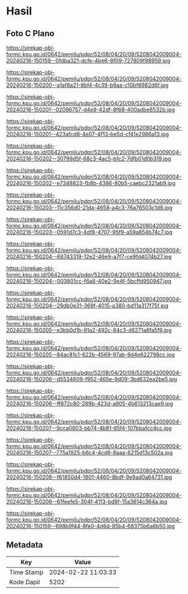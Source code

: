 # Hasil

## Foto C Plano

https://sirekap-obj-formc.kpu.go.id/0642/pemilu/pdpr/52/08/04/20/09/5208042009004-20240216-150159--0fdba321-dcfe-4be6-8f09-727809f98959.jpg

https://sirekap-obj-formc.kpu.go.id/0642/pemilu/pdpr/52/08/04/20/09/5208042009004-20240216-150200--a1af8a21-8bf4-4c39-b9aa-c10bf8982d6f.jpg

https://sirekap-obj-formc.kpu.go.id/0642/pemilu/pdpr/52/08/04/20/09/5208042009004-20240216-150201--02096757-d4e9-42df-8f68-400adbe8532b.jpg

https://sirekap-obj-formc.kpu.go.id/0642/pemilu/pdpr/52/08/04/20/09/5208042009004-20240216-150201--423afcd8-4e07-4f13-be5d-cf41e2986a13.jpg

https://sirekap-obj-formc.kpu.go.id/0642/pemilu/pdpr/52/08/04/20/09/5208042009004-20240216-150202--30799d5f-68c3-4ac5-b1c2-7dfb01d0b319.jpg

https://sirekap-obj-formc.kpu.go.id/0642/pemilu/pdpr/52/08/04/20/09/5208042009004-20240216-150202--e7348823-fb8b-4386-80b5-caebc2321ab9.jpg

https://sirekap-obj-formc.kpu.go.id/0642/pemilu/pdpr/52/08/04/20/09/5208042009004-20240216-150203--11c356d0-21da-4658-a4c3-76a76503c1d8.jpg

https://sirekap-obj-formc.kpu.go.id/0642/pemilu/pdpr/52/08/04/20/09/5208042009004-20240216-150203--0591d7c3-4df8-4707-95f9-a59a854b74c7.jpg

https://sirekap-obj-formc.kpu.go.id/0642/pemilu/pdpr/52/08/04/20/09/5208042009004-20240216-150204--68743319-12e2-46e9-a7f7-ce9fd4074b27.jpg

https://sirekap-obj-formc.kpu.go.id/0642/pemilu/pdpr/52/08/04/20/09/5208042009004-20240216-150204--003801cc-f6a6-40e2-9e4f-5bcffd950947.jpg

https://sirekap-obj-formc.kpu.go.id/0642/pemilu/pdpr/52/08/04/20/09/5208042009004-20240216-150204--29db0e31-369f-4015-a380-bd11a317f75f.jpg

https://sirekap-obj-formc.kpu.go.id/0642/pemilu/pdpr/52/08/04/20/09/5208042009004-20240216-150205--e3bb0d1b-91a2-492c-84c3-d6271a8fa5f9.jpg

https://sirekap-obj-formc.kpu.go.id/0642/pemilu/pdpr/52/08/04/20/09/5208042009004-20240216-150205--84ac81c1-622b-4569-97ab-9d4e622798cc.jpg

https://sirekap-obj-formc.kpu.go.id/0642/pemilu/pdpr/52/08/04/20/09/5208042009004-20240216-150206--d5534609-f952-465e-9d09-3bd632ea2be5.jpg

https://sirekap-obj-formc.kpu.go.id/0642/pemilu/pdpr/52/08/04/20/09/5208042009004-20240216-150206--ff872c80-289b-423d-a905-4b613213cae9.jpg

https://sirekap-obj-formc.kpu.go.id/0642/pemilu/pdpr/52/08/04/20/09/5208042009004-20240216-150207--9cca0603-bb74-4b81-85f4-107bbafcc4cc.jpg

https://sirekap-obj-formc.kpu.go.id/0642/pemilu/pdpr/52/08/04/20/09/5208042009004-20240216-150207--775a1925-b6c4-4cd6-8aaa-6215d13c502a.jpg

https://sirekap-obj-formc.kpu.go.id/0642/pemilu/pdpr/52/08/04/20/09/5208042009004-20240216-150208--f61850d4-1801-4460-8bdf-9e9ad0a64731.jpg

https://sirekap-obj-formc.kpu.go.id/0642/pemilu/pdpr/52/08/04/20/09/5208042009004-20240216-150208--61feefe5-304f-4113-bd9f-15a3614c364a.jpg

https://sirekap-obj-formc.kpu.go.id/0642/pemilu/pdpr/52/08/04/20/09/5208042009004-20240216-150159--698b9f44-8fe0-4d6d-85b4-68375b6a6b50.jpg


## Metadata

| Key        | Value               |
| ---------- | ------------------- |
| Time Stamp | 2024-02-22 11:03:33 |
| Kode Dapil | 5202                |



